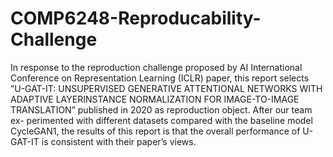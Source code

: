 # COMP6248-Reproducability-Challenge
In response to the reproduction challenge proposed by AI International Conference on Representation Learning (ICLR) paper, this report selects ”U-GAT-IT: UNSUPERVISED GENERATIVE ATTENTIONAL NETWORKS WITH ADAPTIVE LAYERINSTANCE NORMALIZATION FOR IMAGE-TO-IMAGE TRANSLATION” published in 2020 as reproduction object. After our team ex-
perimented with different datasets compared with the baseline model CycleGAN1, the results of this report is that the overall performance of U-GAT-IT is consistent
with their paper’s views.
